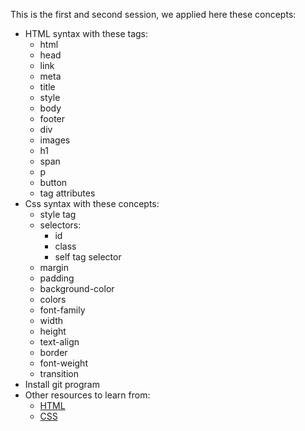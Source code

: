 This is the first and second session, we applied here these concepts:
- HTML syntax with these tags:
  - html
  - head
  - link
  - meta
  - title
  - style
  - body
  - footer
  - div
  - images
  - h1
  - span
  - p
  - button
  - tag attributes
- Css syntax with these concepts:
  - style tag
  - selectors:
    - id
    - class
    - self tag selector
  - margin
  - padding
  - background-color
  - colors
  - font-family
  - width
  - height
  - text-align
  - border
  - font-weight
  - transition
- Install git program
- Other resources to learn from:
  - [HTML](https://www.w3schools.com/html/default.asp)
  - [CSS]()